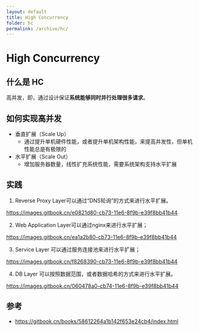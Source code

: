 ```yaml
---
layout: default
title: High Concurrency
folder: hc
permalink: /archive/hc/
---
```


# High Concurrency

## 什么是 HC

高并发，即，通过设计保证**系统能够同时并行处理很多请求**。

## 如何实现高并发

- 垂直扩展（Scale Up）
  - 通过提升单机硬件性能，或者提升单机架构性能，来提高并发性，但单机性能总是有极限的
- 水平扩展（Scale Out）
  - 增加服务器数量，线性扩充系统性能，需要系统架构支持水平扩展

## 实践

1. Reverse Proxy Layer可以通过“DNS轮询”的方式来进行水平扩展。

https://images.gitbook.cn/e0821d80-cb73-11e6-8f9b-e39f8bb41b44

2. Web Application Layer可以通过nginx来进行水平扩展；

https://images.gitbook.cn/ea1a2b80-cb73-11e6-8f9b-e39f8bb41b44

3. Service Layer 可以通过服务连接池来进行水平扩展；

https://images.gitbook.cn/f8268390-cb73-11e6-8f9b-e39f8bb41b44

4. DB Layer 可以按照数据范围，或者数据哈希的方式来进行水平扩展。

https://images.gitbook.cn/060478a0-cb74-11e6-8f9b-e39f8bb41b44

## 参考

- <https://gitbook.cn/books/58612264a1b142f653e24cb4/index.html>
